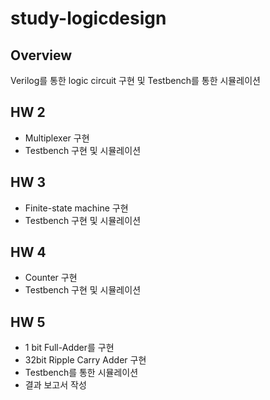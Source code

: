 # study-logicdesign
## Overview
Verilog를 통한 logic circuit 구현 및 Testbench를 통한 시뮬레이션

## HW 2
- Multiplexer 구현
- Testbench 구현 및 시뮬레이션

## HW 3
- Finite-state machine 구현
- Testbench 구현 및 시뮬레이션

## HW 4
- Counter 구현
- Testbench 구현 및 시뮬레이션

## HW 5
- 1 bit Full-Adder를 구현
- 32bit Ripple Carry Adder 구현
- Testbench를 통한 시뮬레이션
- 결과 보고서 작성